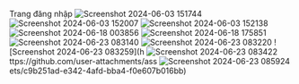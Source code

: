 Trang đăng nhập
![Screenshot 2024-06-03 151744](https://github.com/user-attachments/assets/a218cd74-5011-435c-a3da-10b1d1935b7c)
![Screenshot 2024-06-03 152007](https://github.com/user-attachments/assets/b2ecf177-1156-4649-84e3-0b1b93d2669d)
![Screenshot 2024-06-03 152138](https://github.com/user-attachments/assets/82b379b6-2d75-4666-9d79-44efa5f4e041)
![Screenshot 2024-06-18 003856](https://github.com/user-attachments/assets/16885b6a-1ad7-4203-9c81-8362c3e27d40)
![Screenshot 2024-06-18 175851](https://github.com/user-attachments/assets/d4b9e3ef-35c5-4f8f-ab80-5d3a48e9cff2)
![Screenshot 2024-06-23 083140](https://github.com/user-attachments/assets/3ebb9e57-650f-4f07-9167-0bd80362d02e)
![Screenshot 2024-06-23 083220](https://github.com/user-attachments/assets/9ab4bf8c-03b6-4f0c-b59c-bf96ab7d491e)
![Screenshot 2024-06-23 083259](h
![Screenshot 2024-06-23 083422](https://github.com/user-attachments/assets/a23cd2a6-d923-4be8-8a8e-bbb9694659ed)
ttps://github.com/user-attachments/ass
![Screenshot 2024-06-23 085924](https://github.com/user-attachments/assets/fe768c31-a9b4-4483-ae53-8f31ef858b51)
ets/c9b251ad-e342-4afd-bba4-f0e607b016bb)

